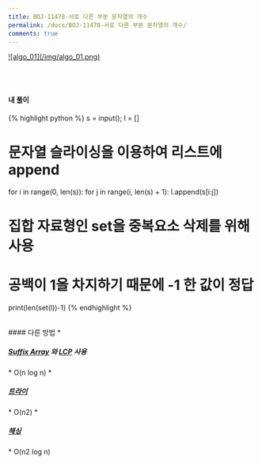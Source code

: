 ```yaml
---
title: BOJ-11478-서로 다른 부분 문자열의 개수
permalink: /docs/BOJ-11478-서로 다른 부분 문자열의 개수/
comments: true
---
```


<a href="https://www.acmicpc.net/problem/11478">
![algo_01](/img/algo_01.png)</a>

<br><br>
#### 내 풀이
{% highlight python %}
s = input(); l = []
# 문자열 슬라이싱을 이용하여 리스트에 append
for i in range(0, len(s)):
    for j in range(i, len(s) + 1):
            l.append(s[i:j])

# 집합 자료형인 set을 중복요소 삭제를 위해 사용
# 공백이 1을 차지하기 때문에 -1 한 값이 정답
print(len(set(l))-1)
{% endhighlight %}

<br>
#### 다른 방법
* <h5><a href="https://ko.wikipedia.org/wiki/%EC%A0%91%EB%AF%B8%EC%82%AC_%EB%B0%B0%EC%97%B4">Suffix Array</a>
와 <a href="https://en.wikipedia.org/wiki/LCP_array">LCP</a> 사용</h5>
  * O(n log n)
* <h5><a href="https://ideone.com/bugbDy">트라이</a></h5>
  * O(n2)
* <h5><a href="https://ideone.com/hkjw5n">해싱</a></h5>
  * O(n2 log n)
